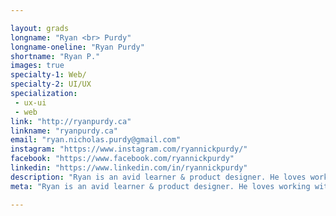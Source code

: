 ```yaml
---

layout: grads
longname: "Ryan <br> Purdy"
longname-oneline: "Ryan Purdy"
shortname: "Ryan P."
images: true
specialty-1: Web/
specialty-2: UI/UX
specialization:
 - ux-ui
 - web
link: "http://ryanpurdy.ca"
linkname: "ryanpurdy.ca"
email: "ryan.nicholas.purdy@gmail.com"
instagram: "https://www.instagram.com/ryannickpurdy/"
facebook: "https://www.facebook.com/ryannickpurdy"
linkedin: "https://www.linkedin.com/in/ryannickpurdy"
description: "Ryan is an avid learner & product designer. He loves working with startups & has had the privilege of helping talented teams ship over half a dozen mobile & web apps to 300,000+ users during his short career."
meta: "Ryan is an avid learner & product designer. He loves working with startups & has had the privilege of helping talented teams ship over half a dozen mobile & web apps to 300,000+ users during his short career."

---
```

